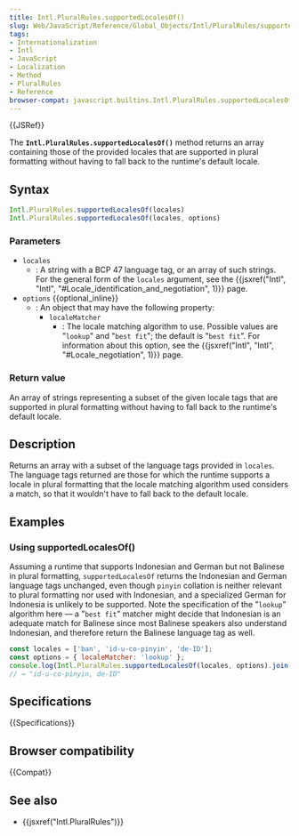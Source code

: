```yaml
---
title: Intl.PluralRules.supportedLocalesOf()
slug: Web/JavaScript/Reference/Global_Objects/Intl/PluralRules/supportedLocalesOf
tags:
- Internationalization
- Intl
- JavaScript
- Localization
- Method
- PluralRules
- Reference
browser-compat: javascript.builtins.Intl.PluralRules.supportedLocalesOf
---
```

{{JSRef}}

The **`Intl.PluralRules.supportedLocalesOf()`** method returns an array
containing those of the provided locales that are supported in plural formatting
without having to fall back to the runtime's default locale.

## Syntax

```js
Intl.PluralRules.supportedLocalesOf(locales)
Intl.PluralRules.supportedLocalesOf(locales, options)
```

### Parameters

- `locales`
  - : A string with a BCP 47 language tag, or an array of such strings. For the
    general form of the `locales` argument, see the
    {{jsxref("Intl",
		"Intl", "#Locale_identification_and_negotiation", 1)}}
    page.
- `options` {{optional_inline}}
  - : An object that may have the following property:
    - `localeMatcher`
      - : The locale matching algorithm to use. Possible values are "`lookup`"
        and "`best fit`"; the default is "`best fit`". For information about
        this option, see the
        {{jsxref("Intl", "Intl", "#Locale_negotiation", 1)}}
        page.

### Return value

An array of strings representing a subset of the given locale tags that are
supported in plural formatting without having to fall back to the runtime's
default locale.

## Description

Returns an array with a subset of the language tags provided in `locales`. The
language tags returned are those for which the runtime supports a locale in
plural formatting that the locale matching algorithm used considers a match, so
that it wouldn't have to fall back to the default locale.

## Examples

### Using supportedLocalesOf()

Assuming a runtime that supports Indonesian and German but not Balinese in
plural formatting, `supportedLocalesOf` returns the Indonesian and German
language tags unchanged, even though `pinyin` collation is neither relevant to
plural formatting nor used with Indonesian, and a specialized German for
Indonesia is unlikely to be supported. Note the specification of the "`lookup`"
algorithm here — a "`best fit`" matcher might decide that Indonesian is an
adequate match for Balinese since most Balinese speakers also understand
Indonesian, and therefore return the Balinese language tag as well.

```js
const locales = ['ban', 'id-u-co-pinyin', 'de-ID'];
const options = { localeMatcher: 'lookup' };
console.log(Intl.PluralRules.supportedLocalesOf(locales, options).join(', '));
// → "id-u-co-pinyin, de-ID"
```

## Specifications

{{Specifications}}

## Browser compatibility

{{Compat}}

## See also

- {{jsxref("Intl.PluralRules")}}
